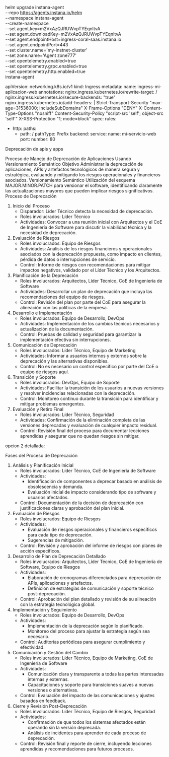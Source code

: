helm upgrade instana-agent \
   --repo https://agents.instana.io/helm \
   --namespace instana-agent \
   --create-namespace \
   --set agent.key=m2VxAzQJRUWvpTYEqnltvA \
   --set agent.downloadKey=m2VxAzQJRUWvpTYEqnltvA \
   --set agent.endpointHost=ingress-coral-saas.instana.io \
   --set agent.endpointPort=443 \
   --set cluster.name='my-instnet-cluster' \
   --set zone.name='Agent zone777' \
  --set opentelemetry.enabled=true \
  --set opentelemetry.grpc.enabled=true \
  --set opentelemetry.http.enabled=true \
   instana-agent


   apiVersion: networking.k8s.io/v1
kind: Ingress
metadata:
  name: ingress-mi-aplicacion-web
  annotations:
    nginx.ingress.kubernetes.io/rewrite-target: /
    nginx.ingress.kubernetes.io/secure-backends: "true"
    nginx.ingress.kubernetes.io/add-headers: |
      Strict-Transport-Security "max-age=31536000; includeSubDomains"
      X-Frame-Options "DENY"
      X-Content-Type-Options "nosniff"
      Content-Security-Policy "script-src 'self'; object-src 'self'"
      X-XSS-Protection "1; mode=block"
spec:
  rules:
  - http:
      paths:
      - path: /
        pathType: Prefix
        backend:
          service:
            name: mi-servicio-web
            port:
              number: 80


Deprecación de apis y apps


Proceso de Manejo de Deprecación de Aplicaciones Usando Versionamiento Semántico
Objetivo
Administrar la deprecación de aplicaciones, APIs y artefactos tecnológicos de manera segura y estratégica, evaluando y mitigando los riesgos operacionales y financieros asociados.
Versionamiento Semántico
Utilización del esquema MAJOR.MINOR.PATCH para versionar el software, identificando claramente las actualizaciones mayores que pueden implicar riesgos significativos.
Proceso de Deprecación
1. Inicio del Proceso
    * Disparador: Líder Técnico detecta la necesidad de deprecación.
    * Roles involucrados: Líder Técnico
    * Actividades: Convocar a una reunión inicial con Arquitectos y el CoE de Ingeniería de Software para discutir la viabilidad técnica y la necesidad de deprecación.
2. Evaluación de Riesgos
    * Roles involucrados: Equipo de Riesgos
    * Actividades: Análisis de los riesgos financieros y operacionales asociados con la deprecación propuesta, como impacto en clientes, pérdida de datos o interrupciones de servicio.
    * Control: Informe de riesgos con recomendaciones para mitigar impactos negativos, validado por el Líder Técnico y los Arquitectos.
3. Planificación de la Deprecación
    * Roles involucrados: Arquitectos, Líder Técnico, CoE de Ingeniería de Software
    * Actividades: Desarrollar un plan de deprecación que incluya las recomendaciones del equipo de riesgos.
    * Control: Revisión del plan por parte del CoE para asegurar la alineación con las políticas de la empresa.
4. Desarrollo e Implementación
    * Roles involucrados: Equipo de Desarrollo, DevOps
    * Actividades: Implementación de los cambios técnicos necesarios y actualización de la documentación.
    * Control: Pruebas de calidad y seguridad para garantizar la implementación efectiva sin interrupciones.
5. Comunicación de Deprecación
    * Roles involucrados: Líder Técnico, Equipo de Marketing
    * Actividades: Informar a usuarios internos y externos sobre la deprecación y las alternativas disponibles.
    * Control: No es necesario un control específico por parte del CoE o equipo de riesgos aquí.
6. Transición y Soporte
    * Roles involucrados: DevOps, Equipo de Soporte
    * Actividades: Facilitar la transición de los usuarios a nuevas versiones y resolver incidencias relacionadas con la deprecación.
    * Control: Monitoreo continuo durante la transición para identificar y mitigar problemas emergentes.
7. Evaluación y Retiro Final
    * Roles involucrados: Líder Técnico, Seguridad
    * Actividades: Confirmación de la eliminación completa de las versiones deprecadas y evaluación de cualquier impacto residual.
    * Control: Revisión final del proceso para documentar lecciones aprendidas y asegurar que no quedan riesgos sin mitigar.

opcion 2 detallada:

Fases del Proceso de Deprecación
1. Análisis y Planificación Inicial
    * Roles involucrados: Líder Técnico, CoE de Ingeniería de Software
    * Actividades:
        * Identificación de componentes a deprecar basado en análisis de obsolescencia y demanda.
        * Evaluación inicial de impacto considerando tipo de software y usuarios afectados.
    * Control: Documentación de la decisión de deprecación con justificaciones claras y aprobación del plan inicial.
2. Evaluación de Riesgos
    * Roles involucrados: Equipo de Riesgos
    * Actividades:
        * Evaluación de riesgos operacionales y financieros específicos para cada tipo de deprecación.
        * Sugerencias de mitigación.
    * Control: Revisión y aprobación del informe de riesgos con planes de acción específicos.
3. Desarrollo de Plan de Deprecación Detallado
    * Roles involucrados: Arquitectos, Líder Técnico, CoE de Ingeniería de Software, Equipo de Riesgos
    * Actividades:
        * Elaboración de cronogramas diferenciados para deprecación de APIs, aplicaciones y artefactos.
        * Definición de estrategias de comunicación y soporte técnico post-deprecación.
    * Control: Aprobación del plan detallado y revisión de su alineación con la estrategia tecnológica global.
4. Implementación y Seguimiento
    * Roles involucrados: Equipo de Desarrollo, DevOps
    * Actividades:
        * Implementación de la deprecación según lo planificado.
        * Monitoreo del proceso para ajustar la estrategia según sea necesario.
    * Control: Auditorías periódicas para asegurar cumplimiento y efectividad.
5. Comunicación y Gestión del Cambio
    * Roles involucrados: Líder Técnico, Equipo de Marketing, CoE de Ingeniería de Software
    * Actividades:
        * Comunicación clara y transparente a todas las partes interesadas internas y externas.
        * Capacitaciones y soporte para transiciones suaves a nuevas versiones o alternativas.
    * Control: Evaluación del impacto de las comunicaciones y ajustes basados en feedback.
6. Cierre y Revisión Post-Deprecación
    * Roles involucrados: Líder Técnico, Equipo de Riesgos, Seguridad
    * Actividades:
        * Confirmación de que todos los sistemas afectados están operando sin la versión deprecada.
        * Análisis de incidentes para aprender de cada proceso de deprecación.
    * Control: Revisión final y reporte de cierre, incluyendo lecciones aprendidas y recomendaciones para futuros procesos.

